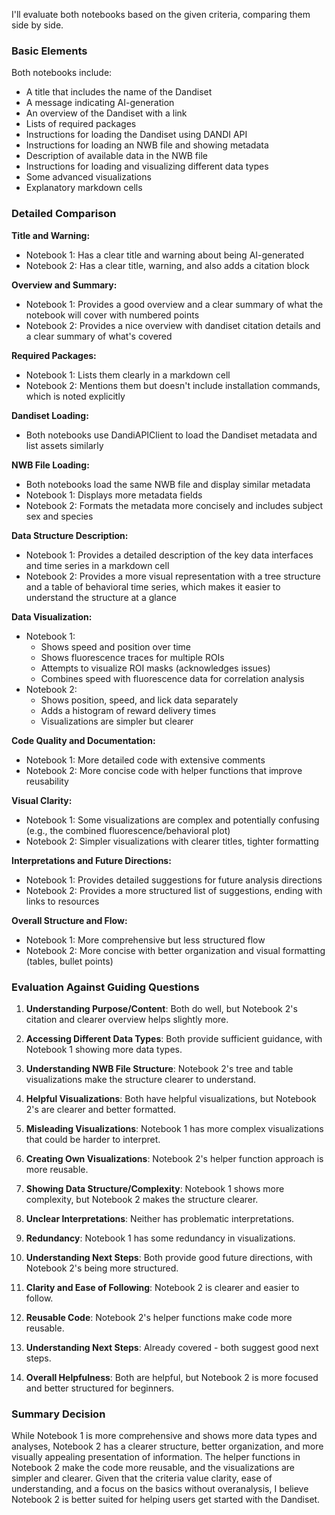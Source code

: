I'll evaluate both notebooks based on the given criteria, comparing them side by side.

### Basic Elements
Both notebooks include:
- A title that includes the name of the Dandiset
- A message indicating AI-generation
- An overview of the Dandiset with a link
- Lists of required packages
- Instructions for loading the Dandiset using DANDI API
- Instructions for loading an NWB file and showing metadata
- Description of available data in the NWB file
- Instructions for loading and visualizing different data types
- Some advanced visualizations
- Explanatory markdown cells

### Detailed Comparison

**Title and Warning:**
- Notebook 1: Has a clear title and warning about being AI-generated
- Notebook 2: Has a clear title, warning, and also adds a citation block

**Overview and Summary:**
- Notebook 1: Provides a good overview and a clear summary of what the notebook will cover with numbered points
- Notebook 2: Provides a nice overview with dandiset citation details and a clear summary of what's covered

**Required Packages:**
- Notebook 1: Lists them clearly in a markdown cell
- Notebook 2: Mentions them but doesn't include installation commands, which is noted explicitly

**Dandiset Loading:**
- Both notebooks use DandiAPIClient to load the Dandiset metadata and list assets similarly

**NWB File Loading:**
- Both notebooks load the same NWB file and display similar metadata
- Notebook 1: Displays more metadata fields
- Notebook 2: Formats the metadata more concisely and includes subject sex and species

**Data Structure Description:**
- Notebook 1: Provides a detailed description of the key data interfaces and time series in a markdown cell
- Notebook 2: Provides a more visual representation with a tree structure and a table of behavioral time series, which makes it easier to understand the structure at a glance

**Data Visualization:**
- Notebook 1: 
  * Shows speed and position over time
  * Shows fluorescence traces for multiple ROIs
  * Attempts to visualize ROI masks (acknowledges issues)
  * Combines speed with fluorescence data for correlation analysis
- Notebook 2:
  * Shows position, speed, and lick data separately
  * Adds a histogram of reward delivery times
  * Visualizations are simpler but clearer

**Code Quality and Documentation:**
- Notebook 1: More detailed code with extensive comments
- Notebook 2: More concise code with helper functions that improve reusability

**Visual Clarity:**
- Notebook 1: Some visualizations are complex and potentially confusing (e.g., the combined fluorescence/behavioral plot)
- Notebook 2: Simpler visualizations with clearer titles, tighter formatting

**Interpretations and Future Directions:**
- Notebook 1: Provides detailed suggestions for future analysis directions
- Notebook 2: Provides a more structured list of suggestions, ending with links to resources

**Overall Structure and Flow:**
- Notebook 1: More comprehensive but less structured flow
- Notebook 2: More concise with better organization and visual formatting (tables, bullet points)

### Evaluation Against Guiding Questions

1. **Understanding Purpose/Content**: Both do well, but Notebook 2's citation and clearer overview helps slightly more.

2. **Accessing Different Data Types**: Both provide sufficient guidance, with Notebook 1 showing more data types.

3. **Understanding NWB File Structure**: Notebook 2's tree and table visualizations make the structure clearer to understand.

4. **Helpful Visualizations**: Both have helpful visualizations, but Notebook 2's are clearer and better formatted.

5. **Misleading Visualizations**: Notebook 1 has more complex visualizations that could be harder to interpret.

6. **Creating Own Visualizations**: Notebook 2's helper function approach is more reusable.

7. **Showing Data Structure/Complexity**: Notebook 1 shows more complexity, but Notebook 2 makes the structure clearer.

8. **Unclear Interpretations**: Neither has problematic interpretations.

9. **Redundancy**: Notebook 1 has some redundancy in visualizations.

10. **Understanding Next Steps**: Both provide good future directions, with Notebook 2's being more structured.

11. **Clarity and Ease of Following**: Notebook 2 is clearer and easier to follow.

12. **Reusable Code**: Notebook 2's helper functions make code more reusable.

13. **Understanding Next Steps**: Already covered - both suggest good next steps.

14. **Overall Helpfulness**: Both are helpful, but Notebook 2 is more focused and better structured for beginners.

### Summary Decision
While Notebook 1 is more comprehensive and shows more data types and analyses, Notebook 2 has a clearer structure, better organization, and more visually appealing presentation of information. The helper functions in Notebook 2 make the code more reusable, and the visualizations are simpler and clearer. Given that the criteria value clarity, ease of understanding, and a focus on the basics without overanalysis, I believe Notebook 2 is better suited for helping users get started with the Dandiset.